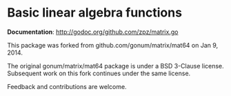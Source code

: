 # Basic linear algebra functions

**Documentation**: <http://godoc.org/github.com/zpz/matrix.go>

This package was forked from github.com/gonum/matrix/mat64 on Jan 9,
2014.

The original gonum/matrix/mat64 package is under a BSD 3-Clause license.
Subsequent work on this fork continues under the same license.

Feedback and contributions are welcome.

